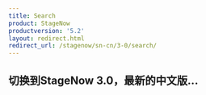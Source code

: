 ```yaml
---
title: Search
product: StageNow
productversion: '5.2'
layout: redirect.html
redirect_url: /stagenow/sn-cn/3-0/search/
---
```


## 切换到StageNow 3.0，最新的中文版...














